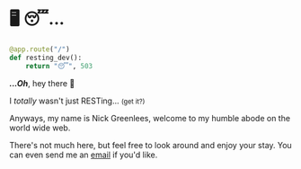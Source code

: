 # 🖥️ 😴...

```python
@app.route("/")
def resting_dev():
    return "😴", 503
```

**_...Oh_**, hey there :wave:

I _totally_ wasn't just RESTing... <small>(get it?)</small>

Anyways, my name is Nick Greenlees, welcome to my humble abode on the world wide web.

There's not much here, but feel free to look around and enjoy your stay. You can even send me an [email](contact) if you'd like.
